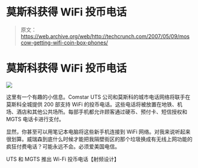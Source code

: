 # 莫斯科获得 WiFi 投币电话

> 原文：<https://web.archive.org/web/http://techcrunch.com/2007/05/09/moscow-getting-wifi-coin-box-phones/>

# 莫斯科获得 WiFi 投币电话

![](img/80b8bc9b480109b063ae3568bea9ce45.png)

这里有一个有趣的小信息。Comstar UTS 公司和莫斯科的城市电话网络将联手在莫斯科全城提供 200 部支持 WiFi 的投币电话。这些电话将被放置在地铁、机场、酒店和其他公共场所。每部手机都允许顾客通过硬币、预付卡、短信授权和 MGTS 电话卡进行支付。

显然，你甚至可以用笔记本电脑将这些新手机连接到 WiFi 网络。对我来说听起来很划算。威瑞森到底什么时候才能把我隔壁街区的那个垃圾换成有无线上网功能的疯狂付费电话？可能永远不会。必须爱美国电信。

UTS 和 MGTS 推出 Wi-Fi 投币电话【射频设计】